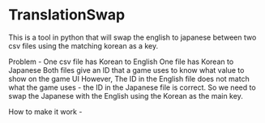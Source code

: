# TranslationSwap
This is a tool in python that will swap the english to japanese between two csv files using the matching korean as a key. 

Problem - 
One csv file has Korean to English 
One file has Korean to Japanese 
Both files give an ID that a game uses to know what value to show on the game UI 
However, The ID in the English file does not match what the game uses - the ID in the Japanese file is correct. 
So we need to swap the Japanese with the English using the Korean as the main key. 

How to make it work - 
